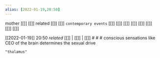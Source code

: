 ```yaml
---
alias: [2022-01-19,20:50]
---
```

 mother [[]] [[]]
 related [[]] [[]]
 `contemporary events` [[]] [[]] [[]] [[]] [[]] [[]] [[]] [[]]

[[2022-01-19]] 20:50 _related_ [[]] | [[]] | [[]] # # #
conscious sensations
like CEO of the brain
determines the sexual drive
```query
"thalamus"
```